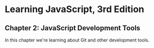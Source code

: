 # Learning JavaScript, 3rd Edition

## Chapter 2: JavaScript Development Tools

In this chapter we're learning about Git and other development tools.